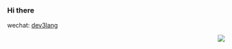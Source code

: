 ### Hi there

wechat: [dev3lang](https://user-images.githubusercontent.com/7098719/143408499-6e838945-9fc3-4b4d-bf8f-f262f4937c33.jpg)

<img align="right" src="https://github-readme-stats.vercel.app/api?username=3lang3&show_icons=true&text_color=3f45ff&bg_color=ffffff&hide_title=true">
